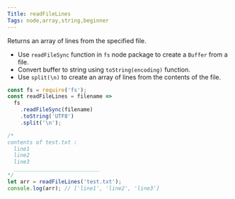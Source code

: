 ```yaml
---
Title: readFileLines
Tags: node,array,string,beginner
---
```


Returns an array of lines from the specified file.

- Use `readFileSync` function in `fs` node package to create a `Buffer` from a file.
- Convert buffer to string using `toString(encoding)` function.
- Use `split(\n)` to create an array of lines from the contents of the file.

```js
const fs = require('fs');
const readFileLines = filename =>
  fs
    .readFileSync(filename)
    .toString('UTF8')
    .split('\n');
```

```js
/*
contents of test.txt :
  line1
  line2
  line3
  ___________________________
*/
let arr = readFileLines('test.txt');
console.log(arr); // ['line1', 'line2', 'line3']
```
